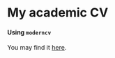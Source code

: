# My academic CV

#### Using `moderncv`

You may find it [here](http://vincent-lafouasse.github.io/resume/).
